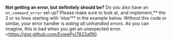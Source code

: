 **Not getting an error, but definitely should be?**
Do you also have an `on_command_error` set up?
Please make sure to look at, and implement,** the 3 or so lines starting with 'else'** in the example below. Without this code or similar, your error handler is *eating all unhandled errors*. As you can imagine, this is bad when you get an unexpected error.
<https://gist.github.com/EvieePy/7822af90